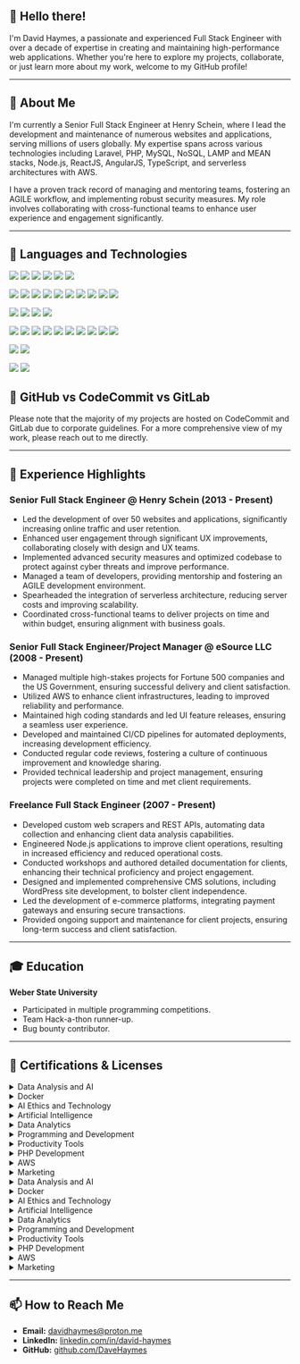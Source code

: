 
## 👋 Hello there!

I'm David Haymes, a passionate and experienced Full Stack Engineer with over a decade of expertise in creating and maintaining high-performance web applications. Whether you're here to explore my projects, collaborate, or just learn more about my work, welcome to my GitHub profile!

---

## 🚀 About Me

I'm currently a Senior Full Stack Engineer at Henry Schein, where I lead the development and maintenance of numerous websites and applications, serving millions of users globally. My expertise spans across various technologies including Laravel, PHP, MySQL, NoSQL, LAMP and MEAN stacks, Node.js, ReactJS, AngularJS, TypeScript, and serverless architectures with AWS.

I have a proven track record of managing and mentoring teams, fostering an AGILE workflow, and implementing robust security measures. My role involves collaborating with cross-functional teams to enhance user experience and engagement significantly.

---

## 🔧 Languages and Technologies

<p>
  <img src="https://img.shields.io/badge/PHP-%23777BB4.svg?style=flat&logo=php&logoColor=white"/>
  <img src="https://img.shields.io/badge/Python-%233776AB.svg?style=flat&logo=python&logoColor=white"/>
  <img src="https://img.shields.io/badge/JavaScript-%23F7DF1E.svg?style=flat&logo=javascript&logoColor=black"/>
  <img src="https://img.shields.io/badge/TypeScript-%233178C6.svg?style=flat&logo=typescript&logoColor=white"/>
  <img src="https://img.shields.io/badge/HTML-%23E34F26.svg?style=flat&logo=html5&logoColor=white"/>
  <img src="https://img.shields.io/badge/CSS-%231572B6.svg?style=flat&logo=css3&logoColor=white"/>
</p>

<p>
  <img src="https://img.shields.io/badge/Laravel-%23FF2D20.svg?style=flat&logo=laravel&logoColor=white"/>
  <img src="https://img.shields.io/badge/Node.js-%23339933.svg?style=flat&logo=node.js&logoColor=white"/>
  <img src="https://img.shields.io/badge/React-%2361DAFB.svg?style=flat&logo=react&logoColor=black"/>
  <img src="https://img.shields.io/badge/Vue.js-%234FC08D.svg?style=flat&logo=vue.js&logoColor=white"/>
  <img src="https://img.shields.io/badge/Bootstrap-%23563D7C.svg?style=flat&logo=bootstrap&logoColor=white"/>
  <img src="https://img.shields.io/badge/TailwindCSS-%2338B2AC.svg?style=flat&logo=tailwind-css&logoColor=white"/>
  <img src="https://img.shields.io/badge/jQuery-%230769AD.svg?style=flat&logo=jquery&logoColor=white"/>
  <img src="https://img.shields.io/badge/GraphQL-%23E10098.svg?style=flat&logo=graphql&logoColor=white"/>
  <img src="https://img.shields.io/badge/SASS-%23CC6699.svg?style=flat&logo=sass&logoColor=white"/>
  <img src="https://img.shields.io/badge/Less-%231D365D.svg?style=flat&logo=less&logoColor=white"/>
</p>

<p>
  <img src="https://img.shields.io/badge/MySQL-%234479A1.svg?style=flat&logo=mysql&logoColor=white"/>
  <img src="https://img.shields.io/badge/MongoDB-%2347A248.svg?style=flat&logo=mongodb&logoColor=white"/>
  <img src="https://img.shields.io/badge/PostgreSQL-%23336791.svg?style=flat&logo=postgresql&logoColor=white"/>
  <img src="https://img.shields.io/badge/SQLite-%23003B57.svg?style=flat&logo=sqlite&logoColor=white"/>
</p>

<p>
  <img src="https://img.shields.io/badge/AWS-%23232F3E.svg?style=flat&logo=amazon-aws&logoColor=white"/>
  <img src="https://img.shields.io/badge/Docker-%232496ED.svg?style=flat&logo=docker&logoColor=white"/>
  <img src="https://img.shields.io/badge/Git-%23F05032.svg?style=flat&logo=git&logoColor=white"/>
  <img src="https://img.shields.io/badge/Linux-%23FCC624.svg?style=flat&logo=linux&logoColor=black"/>
  <img src="https://img.shields.io/badge/Wiz.io-%230072C6.svg?style=flat&logo=wiz&logoColor=white"/>
  <img src="https://img.shields.io/badge/Nginx-%23009639.svg?style=flat&logo=nginx&logoColor=white"/>
  <img src="https://img.shields.io/badge/Apache-%23D22128.svg?style=flat&logo=apache&logoColor=white"/>
  <img src="https://img.shields.io/badge/Kubernetes-%23326CE5.svg?style=flat&logo=kubernetes&logoColor=white"/>
  <img src="https://img.shields.io/badge/Jira-%230A74DA.svg?style=flat&logo=jira&logoColor=white"/>
  <img src="https://img.shields.io/badge/Atlassian-%230052CC.svg?style=flat&logo=atlassian&logoColor=white"/>
</p>

<p>
  <img src="https://img.shields.io/badge/Markdown-%23000000.svg?style=flat&logo=markdown&logoColor=white"/>
  <img src="https://img.shields.io/badge/Swagger-%2385EA2D.svg?style=flat&logo=swagger&logoColor=black"/>
</p>

<p>
  <img src="https://img.shields.io/badge/APIs-%23000000.svg?style=flat&logo=api&logoColor=white"/>
  <img src="https://img.shields.io/badge/OAuth-%23000000.svg?style=flat&logo=oauth&logoColor=white"/>
</p>


## 📂 GitHub vs CodeCommit vs GitLab

Please note that the majority of my projects are hosted on CodeCommit and GitLab due to corporate guidelines. For a more comprehensive view of my work, please reach out to me directly.

---

## 🌟 Experience Highlights

### Senior Full Stack Engineer @ Henry Schein (2013 - Present)
- Led the development of over 50 websites and applications, significantly increasing online traffic and user retention.
- Enhanced user engagement through significant UX improvements, collaborating closely with design and UX teams.
- Implemented advanced security measures and optimized codebase to protect against cyber threats and improve performance.
- Managed a team of developers, providing mentorship and fostering an AGILE development environment.
- Spearheaded the integration of serverless architecture, reducing server costs and improving scalability.
- Coordinated cross-functional teams to deliver projects on time and within budget, ensuring alignment with business goals.

### Senior Full Stack Engineer/Project Manager @ eSource LLC (2008 - Present)
- Managed multiple high-stakes projects for Fortune 500 companies and the US Government, ensuring successful delivery and client satisfaction.
- Utilized AWS to enhance client infrastructures, leading to improved reliability and performance.
- Maintained high coding standards and led UI feature releases, ensuring a seamless user experience.
- Developed and maintained CI/CD pipelines for automated deployments, increasing development efficiency.
- Conducted regular code reviews, fostering a culture of continuous improvement and knowledge sharing.
- Provided technical leadership and project management, ensuring projects were completed on time and met client requirements.

### Freelance Full Stack Engineer (2007 - Present)
- Developed custom web scrapers and REST APIs, automating data collection and enhancing client data analysis capabilities.
- Engineered Node.js applications to improve client operations, resulting in increased efficiency and reduced operational costs.
- Conducted workshops and authored detailed documentation for clients, enhancing their technical proficiency and project engagement.
- Designed and implemented comprehensive CMS solutions, including WordPress site development, to bolster client independence.
- Led the development of e-commerce platforms, integrating payment gateways and ensuring secure transactions.
- Provided ongoing support and maintenance for client projects, ensuring long-term success and client satisfaction.


---

## 🎓 Education

**Weber State University**
- Participated in multiple programming competitions.
- Team Hack-a-thon runner-up.
- Bug bounty contributor.

---

## 🏅 Certifications & Licenses

<details>
  <summary>Data Analysis and AI</summary>

  - **Career Essentials in Data Analysis by Microsoft and LinkedIn**  
    *Microsoft, Issued June 2024*  
    **Skills:** Data Analysis, Data Analytics, Data Visualization  
    [Show Credential](https://www.linkedin.com/in/david-haymes/details/certifications/)

  - **Career Essentials in Generative AI by Microsoft and LinkedIn**  
    *Microsoft, Issued June 2024*  
    **Skills:** Computer Ethics, Generative AI, Artificial Intelligence (AI)  
    [Show Credential](https://www.linkedin.com/in/david-haymes/details/certifications/)
</details>

<details>
  <summary>Docker</summary>

  - **Docker Foundations Professional Certificate**  
    *Docker, Inc, Issued June 2024*  
    **Skills:** Containerization  
    [Show Credential](https://www.linkedin.com/in/david-haymes/details/certifications/)

  - **Docker: Your First Project**  
    *LinkedIn, Issued June 2024*  
    **Skills:** Docker Products  
    [Show Credential](https://www.linkedin.com/in/david-haymes/details/certifications/)

  - **Learning Docker**  
    *LinkedIn, Issued June 2024*  
    **Skills:** Docker Products  
    [Show Credential](https://www.linkedin.com/in/david-haymes/details/certifications/)

  - **Learning Docker Compose**  
    *LinkedIn, Issued June 2024*  
    **Skills:** Docker Products  
    [Show Credential](https://www.linkedin.com/in/david-haymes/details/certifications/)

  - **Docker by LinkedIn Learning**  
    *LinkedIn, Issued March 2020*  
    [Show Credential](https://www.linkedin.com/in/david-haymes/details/certifications/)
</details>

<details>
  <summary>AI Ethics and Technology</summary>

  - **Ethics in the Age of Generative AI**  
    *LinkedIn, Issued June 2024*  
    **Skills:** Computer Ethics, Responsible AI  
    [Show Credential](https://www.linkedin.com/in/david-haymes/details/certifications/)

  - **Generative AI: The Evolution of Thoughtful Online Search**  
    *LinkedIn, Issued June 2024*  
    **Skills:** Artificial Intelligence for Business, Search Engine Technology  
    [Show Credential](https://www.linkedin.com/in/david-haymes/details/certifications/)

  - **What Is Generative AI?**  
    *LinkedIn, Issued June 2024*  
    **Skills:** Generative AI, Artificial Intelligence (AI), Generative AI Tools  
    [Show Credential](https://www.linkedin.com/in/david-haymes/details/certifications/)
</details>

<details>
  <summary>Artificial Intelligence</summary>

  - **Introduction to Artificial Intelligence**  
    *LinkedIn, Issued June 2024*  
    **Skills:** Artificial Intelligence for Business, Artificial Intelligence (AI)  
    [Show Credential](https://www.linkedin.com/in/david-haymes/details/certifications/)
</details>

<details>
  <summary>Data Analytics</summary>

  - **Introduction to Career Skills in Data Analytics**  
    *LinkedIn, Issued June 2024*  
    **Skills:** Data Analytics, Tech Career Skills  
    [Show Credential](https://www.linkedin.com/in/david-haymes/details/certifications/)

  - **Learning Data Analytics Part 2: Extending and Applying Core Knowledge**  
    *LinkedIn, Issued June 2024*  
    **Skills:** Data Analytics  
    [Show Credential](https://www.linkedin.com/in/david-haymes/details/certifications/)

  - **Learning Data Analytics: 1 Foundations**  
    *LinkedIn, Issued June 2024*  
    **Skills:** Data Analytics  
    [Show Credential](https://www.linkedin.com/in/david-haymes/details/certifications/)
</details>

<details>
  <summary>Programming and Development</summary>

  - **JavaScript Essential Training**  
    *LinkedIn, Issued June 2024*  
    **Skills:** JavaScript  
    [Show Credential](https://www.linkedin.com/in/david-haymes/details/certifications/)

  - **JavaScript Foundations Professional Certificate by Mozilla**  
    *Mozilla, Issued June 2024*  
    **Skills:** Web Development, JavaScript  
    [Show Credential](https://www.linkedin.com/in/david-haymes/details/certifications/)

  - **Learning the JavaScript Language**  
    *LinkedIn, Issued June 2024*  
    **Skills:** JavaScript  
    [Show Credential](https://www.linkedin.com/in/david-haymes/details/certifications/)

  - **Learning Git and GitHub**  
    *LinkedIn, Issued June 2024*  
    **Skills:** GitHub  
    [Show Credential](https://www.linkedin.com/in/david-haymes/details/certifications/)

  - **AWS and React: Creating Full-Stack Apps**  
    *LinkedIn, Issued October 2022*  
    **Skills:** Amazon Web Services (AWS)  
    [Show Credential](https://www.linkedin.com/in/david-haymes/details/certifications/)
</details>

<details>
  <summary>Productivity Tools</summary>

  - **Streamlining Your Work with Microsoft Copilot**  
    *LinkedIn, Issued June 2024*  
    **Skills:** Productivity Improvement, Microsoft Copilot  
    [Show Credential](https://www.linkedin.com/in/david-haymes/details/certifications/)

  - **Learning Microsoft 365 Copilot**  
    *LinkedIn, Issued June 2024*  
    **Skills:** Microsoft Copilot, Artificial Intelligence for Business, Microsoft 365  
    [Show Credential](https://www.linkedin.com/in/david-haymes/details/certifications/)
</details>

<details>
  <summary>PHP Development</summary>

  - **Advanced Laravel**  
    *LinkedIn, Issued September 2022*  
    **Skills:** Laravel, PHP  
    [Show Credential](https://www.linkedin.com/in/david-haymes/details/certifications/)

  - **Functional Programming with PHP**  
    *LinkedIn, Issued September 2022*  
    **Skills:** PHP  
    [Show Credential](https://www.linkedin.com/in/david-haymes/details/certifications/)
</details>

<details>
  <summary>AWS</summary>

  - **Learning Amazon Web Services (AWS) for Developers (2020)**  
    *LinkedIn, Issued September 2022*  
    **Skills:** Amazon Web Services (AWS)  
    [Show Credential](https://www.linkedin.com/in/david-haymes/details/certifications/)
</details>

<details>
  <summary>Marketing</summary>

  - **Eloqua Certification**  
    *Oracle, Issued November 2014*  
    [Show Credential](https://www.linkedin.com/in/david-haymes/details/certifications/)
</details>


<details>
  <summary>Data Analysis and AI</summary>

  - ![Microsoft Badge](https://img.shields.io/badge/Microsoft-Data%20Analysis-blue) **Career Essentials in Data Analysis by Microsoft and LinkedIn**  
    *Microsoft, Issued June 2024*  
    **Skills:** Data Analysis, Data Analytics, Data Visualization  
    [Show Credential](#)

  - ![Microsoft Badge](https://img.shields.io/badge/Microsoft-Generative%20AI-blue) **Career Essentials in Generative AI by Microsoft and LinkedIn**  
    *Microsoft, Issued June 2024*  
    **Skills:** Computer Ethics, Generative AI, Artificial Intelligence (AI)  
    [Show Credential](#)
</details>

<details>
  <summary>Docker</summary>
  ![Docker Badge](https://img.shields.io/badge/Docker-Foundations-blue)
  - **Docker Foundations Professional Certificate**  
    *Docker, Inc, Issued June 2024*  
    **Skills:** Containerization  
    [Show Credential](#)

  ![Docker Badge](https://img.shields.io/badge/Docker-First%20Project-blue)
  - **Docker: Your First Project**  
    *LinkedIn, Issued June 2024*  
    **Skills:** Docker Products  
    [Show Credential](#)

  ![Docker Badge](https://img.shields.io/badge/Docker-Learning-blue)
  - **Learning Docker**  
    *LinkedIn, Issued June 2024*  
    **Skills:** Docker Products  
    [Show Credential](#)

  ![Docker Badge](https://img.shields.io/badge/Docker-Compose-blue)
  - **Learning Docker Compose**  
    *LinkedIn, Issued June 2024*  
    **Skills:** Docker Products  
    [Show Credential](#)

  ![Docker Badge](https://img.shields.io/badge/Docker-LinkedIn%20Learning-blue)
  - **Docker by LinkedIn Learning**  
    *LinkedIn, Issued March 2020*  
    [Show Credential](#)
</details>

<details>
  <summary>AI Ethics and Technology</summary>

  - ![LinkedIn Badge](https://img.shields.io/badge/LinkedIn-AI%20Ethics-blue) **Ethics in the Age of Generative AI**  
    *LinkedIn, Issued June 2024*  
    **Skills:** Computer Ethics, Responsible AI  
    [Show Credential](#)

  - ![LinkedIn Badge](https://img.shields.io/badge/LinkedIn-Generative%20AI-blue) **Generative AI: The Evolution of Thoughtful Online Search**  
    *LinkedIn, Issued June 2024*  
    **Skills:** Artificial Intelligence for Business, Search Engine Technology  
    [Show Credential](#)

  - ![LinkedIn Badge](https://img.shields.io/badge/LinkedIn-Generative%20AI-blue) **What Is Generative AI?**  
    *LinkedIn, Issued June 2024*  
    **Skills:** Generative AI, Artificial Intelligence (AI), Generative AI Tools  
    [Show Credential](#)
</details>

<details>
  <summary>Artificial Intelligence</summary>

  - ![LinkedIn Badge](https://img.shields.io/badge/LinkedIn-AI-blue) **Introduction to Artificial Intelligence**  
    *LinkedIn, Issued June 2024*  
    **Skills:** Artificial Intelligence for Business, Artificial Intelligence (AI)  
    [Show Credential](#)
</details>

<details>
  <summary>Data Analytics</summary>

  - ![LinkedIn Badge](https://img.shields.io/badge/LinkedIn-Data%20Analytics-blue) **Introduction to Career Skills in Data Analytics**  
    *LinkedIn, Issued June 2024*  
    **Skills:** Data Analytics, Tech Career Skills  
    [Show Credential](#)

  - ![LinkedIn Badge](https://img.shields.io/badge/LinkedIn-Data%20Analytics-blue) **Learning Data Analytics Part 2: Extending and Applying Core Knowledge**  
    *LinkedIn, Issued June 2024*  
    **Skills:** Data Analytics  
    [Show Credential](#)

  - ![LinkedIn Badge](https://img.shields.io/badge/LinkedIn-Data%20Analytics-blue) **Learning Data Analytics: 1 Foundations**  
    *LinkedIn, Issued June 2024*  
    **Skills:** Data Analytics  
    [Show Credential](#)
</details>

<details>
  <summary>Programming and Development</summary>

  - ![LinkedIn Badge](https://img.shields.io/badge/LinkedIn-JavaScript-blue) **JavaScript Essential Training**  
    *LinkedIn, Issued June 2024*  
    **Skills:** JavaScript  
    [Show Credential](#)

  - ![Mozilla Badge](https://img.shields.io/badge/Mozilla-JavaScript-blue) **JavaScript Foundations Professional Certificate by Mozilla**  
    *Mozilla, Issued June 2024*  
    **Skills:** Web Development, JavaScript  
    [Show Credential](#)

  - ![LinkedIn Badge](https://img.shields.io/badge/LinkedIn-JavaScript-blue) **Learning the JavaScript Language**  
    *LinkedIn, Issued June 2024*  
    **Skills:** JavaScript  
    [Show Credential](#)

  - ![LinkedIn Badge](https://img.shields.io/badge/LinkedIn-GitHub-blue) **Learning Git and GitHub**  
    *LinkedIn, Issued June 2024*  
    **Skills:** GitHub  
    [Show Credential](#)

  - ![LinkedIn Badge](https://img.shields.io/badge/LinkedIn-AWS-blue) **AWS and React: Creating Full-Stack Apps**  
    *LinkedIn, Issued October 2022*  
    **Skills:** Amazon Web Services (AWS)  
    [Show Credential](#)
</details>

<details>
  <summary>Productivity Tools</summary>

  - ![LinkedIn Badge](https://img.shields.io/badge/LinkedIn-Copilot-blue) **Streamlining Your Work with Microsoft Copilot**  
    *LinkedIn, Issued June 2024*  
    **Skills:** Productivity Improvement, Microsoft Copilot  
    [Show Credential](#)

  - ![LinkedIn Badge](https://img.shields.io/badge/LinkedIn-Copilot-blue) **Learning Microsoft 365 Copilot**  
    *LinkedIn, Issued June 2024*  
    **Skills:** Microsoft Copilot, Artificial Intelligence for Business, Microsoft 365  
    [Show Credential](#)
</details>

<details>
  <summary>PHP Development</summary>

  - ![LinkedIn Badge](https://img.shields.io/badge/LinkedIn-PHP-blue) **Advanced Laravel**  
    *LinkedIn, Issued September 2022*  
    **Skills:** Laravel, PHP  
    [Show Credential](#)

  - ![LinkedIn Badge](https://img.shields.io/badge/LinkedIn-PHP-blue) **Functional Programming with PHP**  
    *LinkedIn, Issued September 2022*  
    **Skills:** PHP  
    [Show Credential](#)
</details>

<details>
  <summary>AWS</summary>

  - ![LinkedIn Badge](https://img.shields.io/badge/LinkedIn-AWS-blue) **Learning Amazon Web Services (AWS) for Developers (2020)**  
    *LinkedIn, Issued September 2022*  
    **Skills:** Amazon Web Services (AWS)  
    [Show Credential](#)
</details>

<details>
  <summary>Marketing</summary>

  - ![Oracle Badge](https://img.shields.io/badge/Oracle-Eloqua-blue) **Eloqua Certification**  
    *Oracle, Issued November 2014*  
    [Show Credential](#)
</details>



---

## 📫 How to Reach Me

- **Email:** [davidhaymes@proton.me](mailto:davidhaymes@proton.me)
- **LinkedIn:** [linkedin.com/in/david-haymes](https://www.linkedin.com/in/david-haymes/)
- **GitHub:** [github.com/DaveHaymes](https://github.com/DaveHaymes)
